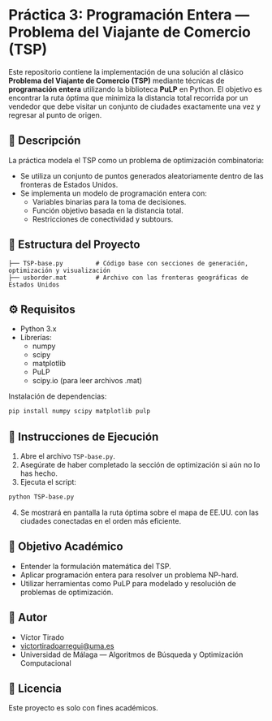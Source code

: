 # Práctica 3: Programación Entera — Problema del Viajante de Comercio (TSP)

Este repositorio contiene la implementación de una solución al clásico **Problema del Viajante de Comercio (TSP)** mediante técnicas de **programación entera** utilizando la biblioteca **PuLP** en Python. El objetivo es encontrar la ruta óptima que minimiza la distancia total recorrida por un vendedor que debe visitar un conjunto de ciudades exactamente una vez y regresar al punto de origen.

## 📌 Descripción

La práctica modela el TSP como un problema de optimización combinatoria:

- Se utiliza un conjunto de puntos generados aleatoriamente dentro de las fronteras de Estados Unidos.
- Se implementa un modelo de programación entera con:
  - Variables binarias para la toma de decisiones.
  - Función objetivo basada en la distancia total.
  - Restricciones de conectividad y subtours.

## 📁 Estructura del Proyecto

```
├── TSP-base.py         # Código base con secciones de generación, optimización y visualización
├── usborder.mat        # Archivo con las fronteras geográficas de Estados Unidos
```

## ⚙️ Requisitos

- Python 3.x
- Librerías:
  - numpy
  - scipy
  - matplotlib
  - PuLP
  - scipy.io (para leer archivos .mat)

Instalación de dependencias:
```bash
pip install numpy scipy matplotlib pulp
```

## 🧪 Instrucciones de Ejecución

1. Abre el archivo `TSP-base.py`.
2. Asegúrate de haber completado la sección de optimización si aún no lo has hecho.
3. Ejecuta el script:
```bash
python TSP-base.py
```
4. Se mostrará en pantalla la ruta óptima sobre el mapa de EE.UU. con las ciudades conectadas en el orden más eficiente.

## 🎯 Objetivo Académico

- Entender la formulación matemática del TSP.
- Aplicar programación entera para resolver un problema NP-hard.
- Utilizar herramientas como PuLP para modelado y resolución de problemas de optimización.

## 👤 Autor

- Víctor Tirado  
- victortiradoarregui@uma.es  
- Universidad de Málaga — Algoritmos de Búsqueda y Optimización Computacional

## 📄 Licencia

Este proyecto es solo con fines académicos.

